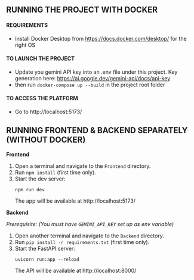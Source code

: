 ## RUNNING THE PROJECT WITH DOCKER

#### REQUIREMENTS 

- Install Docker Desktop from https://docs.docker.com/desktop/ for the right OS

#### TO LAUNCH THE PROJECT

- Update you gemini API key into an .env file under this project. Key generation here: https://ai.google.dev/gemini-api/docs/api-key
- then run `docker-compose up --build` in the project root folder

#### TO ACCESS THE PLATFORM

- Go to http://localhost:5173/

## RUNNING FRONTEND & BACKEND SEPARATELY (WITHOUT DOCKER)

**Frontend**
1. Open a terminal and navigate to the `Frontend` directory.
2. Run `npm install` (first time only).
3. Start the dev server:
   ```
   npm run dev
   ```
   The app will be available at http://localhost:5173/

**Backend**

_Prerequisite: (You must have `GEMINI_API_KEY` set up as env variable)_
1. Open another terminal and navigate to the `Backend` directory.
2. Run `pip install -r requirements.txt` (first time only).
3. Start the FastAPI server:
   ```
   uvicorn run:app --reload
   ```
   The API will be available at http://localhost:8000/
